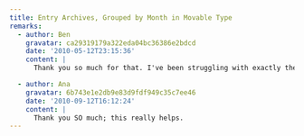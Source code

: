 ```yaml
---
title: Entry Archives, Grouped by Month in Movable Type
remarks:
  - author: Ben
    gravatar: ca29319179a322eda04bc36386e2bdcd
    date: '2010-05-12T23:15:36'
    content: |
      Thank you so much for that. I've been struggling with exactly the same problem for several days.

  - author: Ana
    gravatar: 6b743e1e2db9e83d9fdf949c35c7ee46
    date: '2010-09-12T16:12:24'
    content: |
      Thank you SO much; this really helps.
---
```

